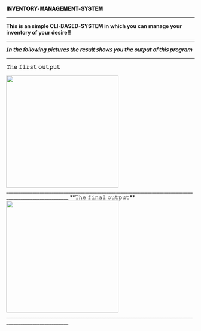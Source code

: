 **𝐈𝐍𝐕𝐄𝐍𝐓𝐎𝐑𝐘-𝐌𝐀𝐍𝐀𝐆𝐄𝐌𝐄𝐍𝐓-𝐒𝐘𝐒𝐓𝐄𝐌**
________________________________________________________________________________________________________
**This is an simple CLI-BASED-SYSTEM in which you can manage your inventory of your desire!!**
________________________________________________________________________________________________________
**𝘐𝘯 𝘵𝘩𝘦 𝘧𝘰𝘭𝘭𝘰𝘸𝘪𝘯𝘨 𝘱𝘪𝘤𝘵𝘶𝘳𝘦𝘴 𝘵𝘩𝘦 𝘳𝘦𝘴𝘶𝘭𝘵 𝘴𝘩𝘰𝘸𝘴 𝘺𝘰𝘶 𝘵𝘩𝘦 𝘰𝘶𝘵𝘱𝘶𝘵 𝘰𝘧 𝘵𝘩𝘪𝘴 𝘱𝘳𝘰𝘨𝘳𝘢𝘮**
________________________________________________________________________________________________________
**𝚃𝚑𝚎 𝚏𝚒𝚛𝚜𝚝 𝚘𝚞𝚝𝚙𝚞𝚝**

<img src="![Screenshot 2025-05-13 050717](https://github.com/user-attachments/assets/9353f0c6-8dc1-4b1d-826a-6369f630d928)" width="300">
________________________________________________________________________________________________________
**𝚃𝚑𝚎 𝚏𝚒𝚗𝚊𝚕 𝚘𝚞𝚝𝚙𝚞𝚝**

<img src="![Screenshot 2025-05-13 050653](https://github.com/user-attachments/assets/237d6a2e-5283-4f65-adc1-7c9c4d66aac3)" width="300">
________________________________________________________________________________________________________
